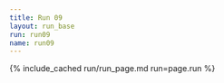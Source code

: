 ```yaml
---
title: Run 09
layout: run_base
run: run09
name: run09
---
```

{% include_cached run/run_page.md run=page.run %}

